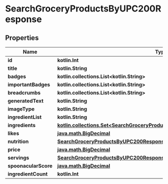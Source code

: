 
# SearchGroceryProductsByUPC200Response

## Properties
| Name | Type | Description | Notes |
| ------------ | ------------- | ------------- | ------------- |
| **id** | **kotlin.Int** |  |  |
| **title** | **kotlin.String** |  |  |
| **badges** | **kotlin.collections.List&lt;kotlin.String&gt;** |  |  |
| **importantBadges** | **kotlin.collections.List&lt;kotlin.String&gt;** |  |  |
| **breadcrumbs** | **kotlin.collections.List&lt;kotlin.String&gt;** |  |  |
| **generatedText** | **kotlin.String** |  |  |
| **imageType** | **kotlin.String** |  |  |
| **ingredientList** | **kotlin.String** |  |  |
| **ingredients** | [**kotlin.collections.Set&lt;SearchGroceryProductsByUPC200ResponseIngredientsInner&gt;**](SearchGroceryProductsByUPC200ResponseIngredientsInner.md) |  |  |
| **likes** | [**java.math.BigDecimal**](java.math.BigDecimal.md) |  |  |
| **nutrition** | [**SearchGroceryProductsByUPC200ResponseNutrition**](SearchGroceryProductsByUPC200ResponseNutrition.md) |  |  |
| **price** | [**java.math.BigDecimal**](java.math.BigDecimal.md) |  |  |
| **servings** | [**SearchGroceryProductsByUPC200ResponseServings**](SearchGroceryProductsByUPC200ResponseServings.md) |  |  |
| **spoonacularScore** | [**java.math.BigDecimal**](java.math.BigDecimal.md) |  |  |
| **ingredientCount** | **kotlin.Int** |  |  [optional] |



